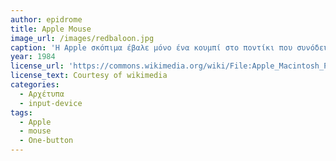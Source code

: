 ```yaml
---
author: epidrome
title: Apple Mouse
image_url: /images/redbaloon.jpg
caption: 'Η Apple σκόπιμα έβαλε μόνο ένα κουμπί στο ποντίκι που συνόδευε τον πρώτο δικό της εμπορικά επιτυχημένο επιτραπέζιο υπολογιστή με επιφάνεια εργασίας.Με αυτόν τον τρόπο -αν και μείωνε τις δυνατότητες της συσκευής εισόδου- την έκανε πιο απλή και μηδένιζε την πιθανότητα να πατήσει λάθος κουμπί ο (αρχάριος σε γραφικά περιβάλλοντα) χρήστης.'
year: 1984
license_url: 'https://commons.wikimedia.org/wiki/File:Apple_Macintosh_Plus_mouse.jpg'
license_text: Courtesy of wikimedia
categories:
  - Αρχέτυπα
  - input-device
tags:
  - Apple
  - mouse
  - One-button
---
```

